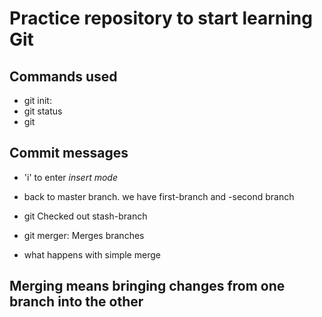 # Practice repository to start learning Git

## Commands used
- git init:
- git status
- git

## Commit messages

- 'i' to enter *insert mode*
- back to master branch. we have first-branch and -second branch
- git Checked out stash-branch


- git merger: Merges branches


- what happens with simple merge 


## Merging means bringing changes from one branch into the other
